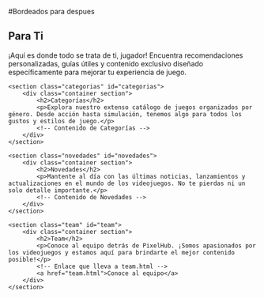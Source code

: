 #Bordeados para despues

 <section class="para-ti" id="parati">
        <div class="container section">
            <h2>Para Ti</h2>
            <p>¡Aquí es donde todo se trata de ti, jugador! Encuentra recomendaciones personalizadas, guías útiles y contenido exclusivo diseñado específicamente para mejorar tu experiencia de juego.</p>
            <!-- Contenido de Para Ti -->
        </div>
    </section>

    <section class="categorias" id="categorias">
        <div class="container section">
            <h2>Categorías</h2>
            <p>Explora nuestro extenso catálogo de juegos organizados por género. Desde acción hasta simulación, tenemos algo para todos los gustos y estilos de juego.</p>
            <!-- Contenido de Categorías -->
        </div>
    </section>

    <section class="novedades" id="novedades">
        <div class="container section">
            <h2>Novedades</h2>
            <p>Mantente al día con las últimas noticias, lanzamientos y actualizaciones en el mundo de los videojuegos. No te pierdas ni un solo detalle importante.</p>
            <!-- Contenido de Novedades -->
        </div>
    </section>

    <section class="team" id="team">
        <div class="container section">
            <h2>Team</h2>
            <p>Conoce al equipo detrás de PixelHub. ¡Somos apasionados por los videojuegos y estamos aquí para brindarte el mejor contenido posible!</p>
            <!-- Enlace que lleva a team.html -->
            <a href="team.html">Conoce al equipo</a>
        </div>
    </section>